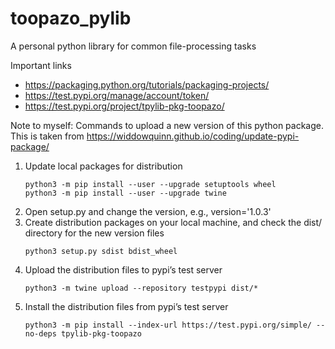 # toopazo_pylib
A personal python library for common file-processing tasks

Important links
- https://packaging.python.org/tutorials/packaging-projects/
- https://test.pypi.org/manage/account/token/
- https://test.pypi.org/project/tpylib-pkg-toopazo/

Note to myself: Commands to upload a new version of this python package. 
This is taken from https://widdowquinn.github.io/coding/update-pypi-package/

1. Update local packages for distribution
    ```
    python3 -m pip install --user --upgrade setuptools wheel
    python3 -m pip install --user --upgrade twine 
    ```
2. Open setup.py and change the version, e.g., version='1.0.3'
3. Create distribution packages on your local machine, and check the dist/ directory for the new version files
    ```
    python3 setup.py sdist bdist_wheel
    ```
4. Upload the distribution files to pypi’s test server
    ```
    python3 -m twine upload --repository testpypi dist/*
    ```
5. Install the distribution files from pypi’s test server
    ```
    python3 -m pip install --index-url https://test.pypi.org/simple/ --no-deps tpylib-pkg-toopazo
    ```



